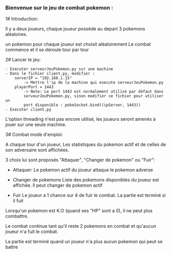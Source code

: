 ### Bienvenue sur le jeu de combat pokemon : ###

1# Introduction:

Il y a deux joueurs, chaque joueur possède au depart 3 pokemons aléatoires.

un pokemon pour chaque joueur est choisit aléatoirement
Le combat commence et il se déroule tour par tour



2# Lancer le jeu:

    - Executer serveurJeuPokemon.py sur une machine
    - Dans le fichier client.py, modifier : 
        serverIP = "192.168.1.15"
            -> Mettre l'ip de la machine qui execute serveurJeuPokemon.py
        playerPort = 1443
            -> Note: Le port 1443 est normalement utilisé par défaut dans
            serveurJeuPokemon.py, sinon modifier ce fichier pour utiliser un
            port disponible : pokeSocket.bind((ipServer, 1443))
    - Executer client.py

L'option threading n'est pas encore utilisé, les joueurs seront amenés à
jouer sur une seule machine.


3# Combat mode d'emploi:

A chaque tour d'un joueur,
Les statistiques du pokemon actif et de celles de son adversaire sont affichées.

3 choix lui sont proposés "Attaquer", "Changer de pokemon" ou "Fuir":

  - Attaquer:
    Le pokemon actif du joueur attaque le pokemon adverse

  - Changer de pokemons
    Liste des pokemons disponibles du joueur est affichée.
    Il peut changer de pokemon actif

  - Fuir
    Le joueur a 1 chance sur 4 de fuir le combat.
    La partie est terminé si il fuit

Lorsqu'un pokemon est K.O (quand ses "HP" sont a 0), il ne peut plus combattre.

Le combat continue tant qu'il reste 2 pokemons en combat et qu'aucun joueur n'a fuit le combat.

La partie est terminé quand un joueur n'a plus aucun pokemon qui peut se battre



